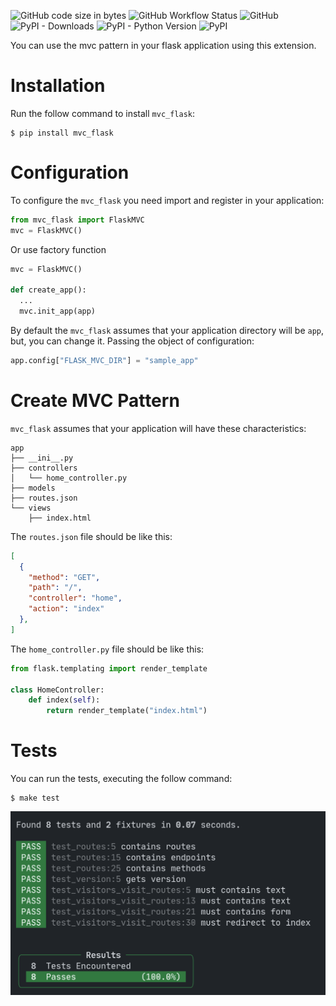 ![GitHub code size in bytes](https://img.shields.io/github/languages/code-size/marcuxyz/mvc_flask) ![GitHub Workflow Status](https://img.shields.io/github/workflow/status/marcuxyz/mvc_flask/unit%20test) ![GitHub](https://img.shields.io/github/license/marcuxyz/mvc_flask) ![PyPI - Downloads](https://img.shields.io/pypi/dm/mvc_flask) ![PyPI - Python Version](https://img.shields.io/pypi/pyversions/mvc_flask) ![PyPI](https://img.shields.io/pypi/v/mvc_flask)

You can use the mvc pattern in your flask application using this extension.

# Installation

Run the follow command to install `mvc_flask`:

```shell
$ pip install mvc_flask
```

# Configuration

To configure the `mvc_flask` you need import and register in your application:


```python
from mvc_flask import FlaskMVC
mvc = FlaskMVC()
```

Or use factory function

```python
mvc = FlaskMVC()

def create_app():
  ...
  mvc.init_app(app)
```

By default the `mvc_flask` assumes that your application directory will be `app`, but, you can change it. Passing the object of configuration:

```python
app.config["FLASK_MVC_DIR"] = "sample_app"
```

# Create MVC Pattern

`mvc_flask` assumes that your application will have these characteristics: 

```text
app
├── __ini__.py
├── controllers
│   └── home_controller.py
├── models
├── routes.json
└── views
    ├── index.html
```

The `routes.json` file should be like this:

```json
[
  {
    "method": "GET",
    "path": "/",
    "controller": "home",
    "action": "index"
  },
]
```

The `home_controller.py` file should be like this:

```python
from flask.templating import render_template

class HomeController:
    def index(self):
        return render_template("index.html")
```

# Tests

You can run the tests, executing the follow command:

```shell
$ make test
```

![](/prints/test_runner.png)
